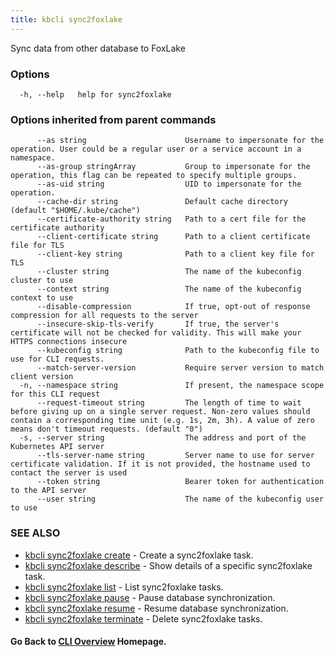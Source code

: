 ```yaml
---
title: kbcli sync2foxlake
---
```


Sync data from other database to FoxLake

### Options

```
  -h, --help   help for sync2foxlake
```

### Options inherited from parent commands

```
      --as string                      Username to impersonate for the operation. User could be a regular user or a service account in a namespace.
      --as-group stringArray           Group to impersonate for the operation, this flag can be repeated to specify multiple groups.
      --as-uid string                  UID to impersonate for the operation.
      --cache-dir string               Default cache directory (default "$HOME/.kube/cache")
      --certificate-authority string   Path to a cert file for the certificate authority
      --client-certificate string      Path to a client certificate file for TLS
      --client-key string              Path to a client key file for TLS
      --cluster string                 The name of the kubeconfig cluster to use
      --context string                 The name of the kubeconfig context to use
      --disable-compression            If true, opt-out of response compression for all requests to the server
      --insecure-skip-tls-verify       If true, the server's certificate will not be checked for validity. This will make your HTTPS connections insecure
      --kubeconfig string              Path to the kubeconfig file to use for CLI requests.
      --match-server-version           Require server version to match client version
  -n, --namespace string               If present, the namespace scope for this CLI request
      --request-timeout string         The length of time to wait before giving up on a single server request. Non-zero values should contain a corresponding time unit (e.g. 1s, 2m, 3h). A value of zero means don't timeout requests. (default "0")
  -s, --server string                  The address and port of the Kubernetes API server
      --tls-server-name string         Server name to use for server certificate validation. If it is not provided, the hostname used to contact the server is used
      --token string                   Bearer token for authentication to the API server
      --user string                    The name of the kubeconfig user to use
```

### SEE ALSO


* [kbcli sync2foxlake create](kbcli_sync2foxlake_create.md)	 - Create a sync2foxlake task.
* [kbcli sync2foxlake describe](kbcli_sync2foxlake_describe.md)	 - Show details of a specific sync2foxlake task.
* [kbcli sync2foxlake list](kbcli_sync2foxlake_list.md)	 - List sync2foxlake tasks.
* [kbcli sync2foxlake pause](kbcli_sync2foxlake_pause.md)	 - Pause database synchronization.
* [kbcli sync2foxlake resume](kbcli_sync2foxlake_resume.md)	 - Resume database synchronization.
* [kbcli sync2foxlake terminate](kbcli_sync2foxlake_terminate.md)	 - Delete sync2foxlake tasks.

#### Go Back to [CLI Overview](cli.md) Homepage.

